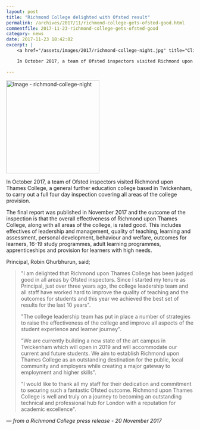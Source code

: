 ```yaml
---
layout: post
title: "Richmond College delighted with Ofsted result"
permalink: /archives/2017/11/richmond-college-gets-ofsted-good.html
commentfile: 2017-11-23-richmond-college-gets-ofsted-good
category: news
date: 2017-11-23 18:42:02
excerpt: |
    <a href="/assets/images/2017/richmond-college-night.jpg" title="Click for a larger image"><img src="/assets/images/2017/richmond-college-night-thumb.jpg" width="150" alt="Image - richmond-college-night"  class="photo right"/></a>

    In October 2017, a team of Ofsted inspectors visited Richmond upon Thames College, a general further education college based in Twickenham, to carry out a full four day inspection covering all areas of the college provision.

---
```


<a href="/assets/images/2017/richmond-college-night.jpg" title="Click for a larger image"><img src="/assets/images/2017/richmond-college-night-thumb.jpg" width="250" alt="Image - richmond-college-night"  class="photo right"/></a>

In October 2017, a team of Ofsted inspectors visited Richmond upon Thames College, a general further education college based in Twickenham, to carry out a full four day inspection covering all areas of the college provision.

The final report was published in November 2017 and the outcome of the inspection is that the overall effectiveness of Richmond upon Thames College, along with all areas of the college, is rated good. This includes effectives of leadership and management, quality of teaching, learning and assessment, personal development, behaviour and welfare, outcomes for learners, 16-19 study programmes, adult learning programmes, apprenticeships and provision for learners with high needs.

Principal, Robin Ghurbhurun, said;

> "I am delighted that Richmond upon Thames College has been judged good in all areas by Ofsted inspectors. Since I started my tenure as Principal, just over three years ago, the college leadership team and all staff have worked hard to improve the quality of teaching and the outcomes for students and this year we achieved the best set of results for the last 10 years".
> 
>  "The college leadership team has put in place a number of strategies to raise the effectiveness of the college and improve all aspects of the student experience and learner journey".
> 
>  "We are currently building a new state of the art campus in Twickenham which will open in 2019 and will accommodate our current and future students. We aim to establish Richmond upon Thames College as an outstanding destination for the public, local community and employers while creating a major gateway to employment and higher skills".
> 
>  "I would like to thank all my staff for their dedication and commitment to securing such a fantastic Ofsted outcome. Richmond upon Thames College is well and truly on a journey to becoming an outstanding technical and professional hub for London with a reputation for academic excellence".
> 
 <cite>— from a Richmond College press release - 20 November 2017</cite>
